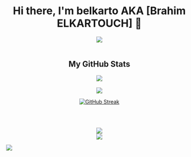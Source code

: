 <div align="center"><align="center" /> 

# Hi there, I'm belkarto AKA [Brahim ELKARTOUCH] 👋 

 
<div align="center"><img src="https://badge.mediaplus.ma/greenbinary/belkarto" align="center" /></div>  

<br/>


## My GitHub Stats
<div align="center"><img src="https://github-readme-stats.vercel.app/api?username=belkarto&show_icons=true&title_color=0891b2&text_color=ffffff&icon_color=0891b2&bg_color=1c1917&hide_border=true" align="center" /></div>  


<br/>

<div align="center"><img src="https://github-readme-stats.vercel.app/api/top-langs/?username=belkarto&layout=compact&title_color=0891b2&hide_border=true&bg_color=1c1917&langs_count=6" align="center" /></div> 

[![GitHub Streak](http://github-readme-streak-stats.herokuapp.com?user=belkarto&theme=dark&hide_border=true&border_radius=20)](https://git.io/streak-stats)


<br/><br/>
<div align="center"><img src="https://spotify-github-profile.vercel.app/api/view.svg?uid=uhg9fcsi6w7nxrsc0tuuecrmm&cover_image=true&theme=default&show_offline=false&background_color=121212&interchange=false" /></div>

<div align="center">
<img src="https://komarev.com/ghpvc/?username=belkarto&&style=flat-square" align="center" />
</div>  

</div> 

![](https://hit.yhype.me/github/profile?user_id=118683350)
